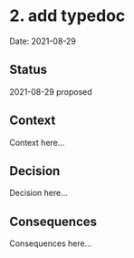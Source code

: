 # 2. add typedoc

Date: 2021-08-29

## Status

2021-08-29 proposed

## Context

Context here...

## Decision

Decision here...

## Consequences

Consequences here...
